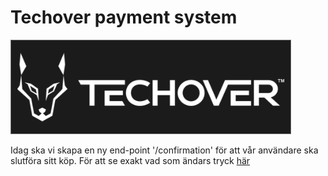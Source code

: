 # Techover payment system

![alt text](./logo.png)

Idag ska vi skapa en ny end-point '/confirmation' för att vår användare ska slutföra sitt köp. För att se exakt vad som ändars tryck [här](https://github.com/MMR-Solutions-AB/Techover-payment-system/pull/2/files)
